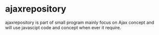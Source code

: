 # ajaxrepository
ajaxrepository is part of small program mainly focus on Ajax concept and will use javascipt code and concept when ever it require.

